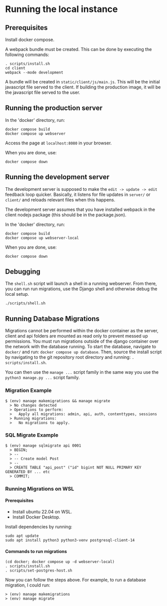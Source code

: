 # Running the local instance

## Prerequisites

Install docker compose.

A webpack bundle must be created.
This can be done by executing the following commands:

```
. scripts/install.sh
cd client
webpack --mode development
```

A bundle will be created in `static/client/js/main.js`.
This will be the initial javascript file served to the client.
If building the production image, it will be the javascript file served to the user.

## Running the production server

In the 'docker' directory, run:

```
docker compose build
docker compose up webserver
```

Access the page at `localhost:8080` in your browser.

When you are done, use:

```
docker compose down
```

## Running the development server

The development server is supposed to make the `edit -> update -> edit` feedback loop quicker.
Basically, it listens for file updates in `server/` or `client/` and reloads relevant files when this happens.

The development server assumes that you have installed webpack in the client nodejs package (this should be in the package.json).

In the 'docker' directory, run:

```
docker compose build
docker compose up webserver-local
```

When you are done, use:

```
docker compose down
```

## Debugging

The `shell.sh` script will launch a shell in a running webserver.
From there, you can run run migrations, use the Django shell and otherwise debug the local setup.

```
./scripts/shell.sh
```

## Running Database Migrations

Migrations cannot be performed within the docker container as the server, client and api folders are mounted as read only to prevent messed up permissions.
You must run migrations outside of the django container over the network with the database running.
To start the database, navigate to `docker/` and run: `docker compose up database`.
Then, source the install script by navigating to the git repository root directory and running: `. scripts/install.sh`.

You can then use the `manage ...` script family in the same way you use the `python3 manage.py ...` script family.

### Migration Example
```
$ (env) manage makemigrations && manage migrate
  > No changes detected
  > Operations to perform:
  >   Apply all migrations: admin, api, auth, contenttypes, sessions
  > Running migrations:
  >   No migrations to apply.
```

### SQL Migrate Example

```
$ (env) manage sqlmigrate api 0001
  > BEGIN;
  > --
  > -- Create model Post
  > --
  > CREATE TABLE "api_post" ("id" bigint NOT NULL PRIMARY KEY GENERATED BY ... etc
  > COMMIT;
```

### Running Migrations on WSL

#### Prerequisites
- Install ubuntu 22.04 on WSL.
- Install Docker Desktop.

Install dependencies by running:

```
sudo apt update
sudo apt install python3 python3-venv postgresql-client-14
```

#### Commands to run migrations
```
(cd docker; docker compose up -d webserver-local)
. scripts/install.sh
. scripts/set-postgres-host.sh
```

Now you can follow the steps above.
For example, to run a database migration, I could run:

```
> (env) manage makemigrations
> (env) manage migrate
```
